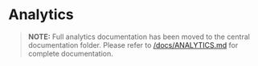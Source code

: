 # Analytics

> **NOTE:** Full analytics documentation has been moved to the central documentation folder.
> Please refer to [/docs/ANALYTICS.md](/docs/ANALYTICS.md) for complete documentation.
